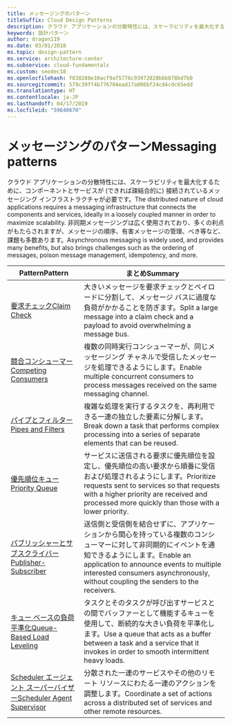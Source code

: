```yaml
---
title: メッセージングのパターン
titleSuffix: Cloud Design Patterns
description: クラウド アプリケーションの分散特性には、スケーラビリティを最大化するために、コンポーネントとサービスが (できれば疎結合的に) 接続されているメッセージング インフラストラクチャが必要です。 非同期メッセージングは広く使用されており、多くの利点がもたらされますが、メッセージの順序、有害メッセージの管理、べき等など、課題も多数あります。
keywords: 設計パターン
author: dragon119
ms.date: 03/01/2018
ms.topic: design-pattern
ms.service: architecture-center
ms.subservice: cloud-fundamentals
ms.custom: seodec18
ms.openlocfilehash: f838288e10acf9af5776c93972028b6b878bd7b0
ms.sourcegitcommit: 579c39ff4b776704ead17a006bf24cd4cdc65edd
ms.translationtype: HT
ms.contentlocale: ja-JP
ms.lasthandoff: 04/17/2019
ms.locfileid: "59640670"
---
```

# <a name="messaging-patterns"></a><span data-ttu-id="3a496-105">メッセージングのパターン</span><span class="sxs-lookup"><span data-stu-id="3a496-105">Messaging patterns</span></span>

<span data-ttu-id="3a496-106">クラウド アプリケーションの分散特性には、スケーラビリティを最大化するために、コンポーネントとサービスが (できれば疎結合的に) 接続されているメッセージング インフラストラクチャが必要です。</span><span class="sxs-lookup"><span data-stu-id="3a496-106">The distributed nature of cloud applications requires a messaging infrastructure that connects the components and services, ideally in a loosely coupled manner in order to maximize scalability.</span></span> <span data-ttu-id="3a496-107">非同期メッセージングは広く使用されており、多くの利点がもたらされますが、メッセージの順序、有害メッセージの管理、べき等など、課題も多数あります。</span><span class="sxs-lookup"><span data-stu-id="3a496-107">Asynchronous messaging is widely used, and provides many benefits, but also brings challenges such as the ordering of messages, poison message management, idempotency, and more.</span></span>

| <span data-ttu-id="3a496-108">Pattern</span><span class="sxs-lookup"><span data-stu-id="3a496-108">Pattern</span></span> | <span data-ttu-id="3a496-109">まとめ</span><span class="sxs-lookup"><span data-stu-id="3a496-109">Summary</span></span> |
| ------- | ------- |
| [<span data-ttu-id="3a496-110">要求チェック</span><span class="sxs-lookup"><span data-stu-id="3a496-110">Claim Check</span></span>](../claim-check.md) | <span data-ttu-id="3a496-111">大きいメッセージを要求チェックとペイロードに分割して、メッセージ バスに過度な負荷がかかることを防ぎます。</span><span class="sxs-lookup"><span data-stu-id="3a496-111">Split a large message into a claim check and a payload to avoid overwhelming a message bus.</span></span> |
| [<span data-ttu-id="3a496-112">競合コンシューマー</span><span class="sxs-lookup"><span data-stu-id="3a496-112">Competing Consumers</span></span>](../competing-consumers.md) | <span data-ttu-id="3a496-113">複数の同時実行コンシューマーが、同じメッセージング チャネルで受信したメッセージを処理できるようにします。</span><span class="sxs-lookup"><span data-stu-id="3a496-113">Enable multiple concurrent consumers to process messages received on the same messaging channel.</span></span> |
| [<span data-ttu-id="3a496-114">パイプとフィルター</span><span class="sxs-lookup"><span data-stu-id="3a496-114">Pipes and Filters</span></span>](../pipes-and-filters.md) | <span data-ttu-id="3a496-115">複雑な処理を実行するタスクを、再利用できる一連の独立した要素に分解します。</span><span class="sxs-lookup"><span data-stu-id="3a496-115">Break down a task that performs complex processing into a series of separate elements that can be reused.</span></span> |
| [<span data-ttu-id="3a496-116">優先順位キュー</span><span class="sxs-lookup"><span data-stu-id="3a496-116">Priority Queue</span></span>](../priority-queue.md) | <span data-ttu-id="3a496-117">サービスに送信される要求に優先順位を設定し、優先順位の高い要求から順番に受信および処理されるようにします。</span><span class="sxs-lookup"><span data-stu-id="3a496-117">Prioritize requests sent to services so that requests with a higher priority are received and processed more quickly than those with a lower priority.</span></span> |
| [<span data-ttu-id="3a496-118">パブリッシャーとサブスクライバー</span><span class="sxs-lookup"><span data-stu-id="3a496-118">Publisher-Subscriber</span></span>](../publisher-subscriber.md) | <span data-ttu-id="3a496-119">送信側と受信側を結合せずに、アプリケーションから関心を持っている複数のコンシューマーに対して非同期的にイベントを通知できるようにします。</span><span class="sxs-lookup"><span data-stu-id="3a496-119">Enable an application to announce events to multiple interested consumers asynchronously, without coupling the senders to the receivers.</span></span> |
| [<span data-ttu-id="3a496-120">キュー ベースの負荷平準化</span><span class="sxs-lookup"><span data-stu-id="3a496-120">Queue-Based Load Leveling</span></span>](../queue-based-load-leveling.md) | <span data-ttu-id="3a496-121">タスクとそのタスクが呼び出すサービスとの間でバッファーとして機能するキューを使用して、断続的な大きい負荷を平準化します。</span><span class="sxs-lookup"><span data-stu-id="3a496-121">Use a queue that acts as a buffer between a task and a service that it invokes in order to smooth intermittent heavy loads.</span></span> |
| [<span data-ttu-id="3a496-122">Scheduler エージェント スーパーバイザー</span><span class="sxs-lookup"><span data-stu-id="3a496-122">Scheduler Agent Supervisor</span></span>](../scheduler-agent-supervisor.md) | <span data-ttu-id="3a496-123">分散された一連のサービスやその他のリモート リソースにわたる一連のアクションを調整します。</span><span class="sxs-lookup"><span data-stu-id="3a496-123">Coordinate a set of actions across a distributed set of services and other remote resources.</span></span> |
